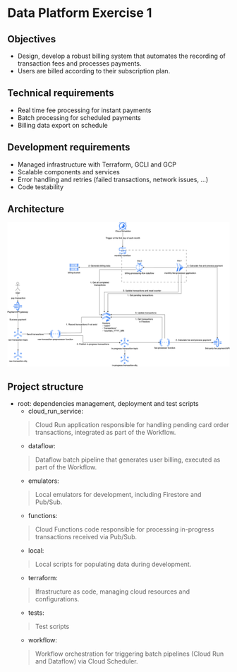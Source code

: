# Data Platform Exercise 1

## Objectives
- Design, develop a robust billing system that automates the recording of transaction fees and processes payments.
- Users are billed according to their subscription plan.

## Technical requirements
- Real time fee processing for instant payments
- Batch processing for scheduled payments
- Billing data export on schedule

## Development requirements
- Managed infrastructure with Terraform, GCLI and GCP
- Scalable components and services
- Error handling and retries (failed transactions, network issues, ...)
- Code testability

## Architecture

![billing.drawio.png](billing.drawio.png)

## Project structure
- root: dependencies management, deployment and test scripts
  - cloud_run_service: 
  > Cloud Run application responsible for handling pending card order transactions, integrated as part of the Workflow.
  - dataflow:
  > Dataflow batch pipeline that generates user billing, executed as part of the Workflow.
  - emulators:
  > Local emulators for development, including Firestore and Pub/Sub.
  - functions:
  > Cloud Functions code responsible for processing in-progress transactions received via Pub/Sub.
  - local:
  > Local scripts for populating data during development.
  - terraform:
  > Ifrastructure as code, managing cloud resources and configurations.
  - tests:
  > Test scripts
  - workflow:
  > Workflow orchestration for triggering batch pipelines (Cloud Run and Dataflow) via Cloud Scheduler.


